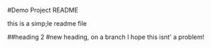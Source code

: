 #Demo Project README

this is a simp;le readme file

##heading 2
#new heading, on a branch
I hope this isnt' a problem!
